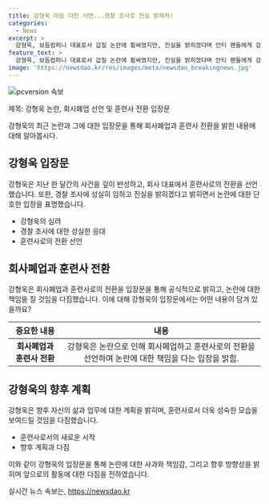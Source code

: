 ```yaml
---
title: 강형욱 마음 다친 사연...경찰 조사로 진실 밝혀져!
categories:
  - News
excerpt: >
  강형욱, 보듬컴퍼니 대표로서 갑질 논란에 휩싸였지만, 진실을 밝히겠다며 안티 팬들에게 강력히 대응하고 회사 대표직을 접고 훈련사로의 전념을 다짐했다. 지난 한달간의 참담한 시간을 반성하며 사죄와 결단의 입장문을 통해 성숙한 모습을 보여주고자 애쓰고 있다. 계속되는 강형욱의 변화와 논란 속에서의 모습에 대한 기대감이 높아지고 있다.
feature_text: >
  강형욱, 보듬컴퍼니 대표로서 갑질 논란에 휩싸였지만, 진실을 밝히겠다며 안티 팬들에게 강력히 대응하고 회사 대표직을 접고 훈련사로의 전념을 다짐했다. 지난 한달간의 참담한 시간을 반성하며 사죄와 결단의 입장문을 통해 성숙한 모습을 보여주고자 애쓰고 있다. 계속되는 강형욱의 변화와 논란 속에서의 모습에 대한 기대감이 높아지고 있다.
image: 'https://newsdao.kr/res/images/meta/newsdao_breakingnews.jpg'
---
```


<p><img src="https://newsdao.kr/res/images/meta/newsdao_breakingnews.jpg" alt="pcversion 속보" /></p>

<p>제목: 강형욱 논란, 회사폐업 선언 및 훈련사 전환 입장문</p>

<p>강형욱의 최근 논란과 그에 대한 입장문을 통해 회사폐업과 훈련사 전환을 밝힌 내용에 대해 알아봅시다.</p>

<h2 data-ke-size="size26">강형욱 입장문</h2>

<p data-ke-size="size16">강형욱은 지난 한 달간의 사건을 깊이 반성하고, 회사 대표에서 훈련사로의 전환을 선언했습니다. 또한, 경찰 조사에 성실히 임하고 진실을 밝히겠다고 밝히면서 논란에 대한 단호한 입장을 표명했습니다.</p>

<ul>
<li>강형욱의 심려</li>
<li>경찰 조사에 대한 성실한 응대</li>
<li>훈련사로의 전환 선언</li>
</ul>

<h2 data-ke-size="size26">회사폐업과 훈련사 전환</h2>

<p data-ke-size="size16">강형욱은 회사폐업과 훈련사로의 전환을 입장문을 통해 공식적으로 밝히고, 논란에 대한 책임을 질 것임을 다짐했습니다. 이에 대해 강형욱의 입장문에서는 어떤 내용이 담겨 있을까요?</p>

<table>
<thead>
<tr>
<th style="text-align: center;">중요한 내용</th>
<th style="text-align: center;">내용</th>
</tr>
</thead>
<tbody>
<tr>
<td style="text-align: center; height: 17px;"><b>회사폐업과 훈련사 전환</b></td>
<td style="text-align: center; height: 17px;">강형욱은 논란으로 인해 회사폐업하고 훈련사로의 전환을 선언하며 논란에 대한 책임을 다는 입장을 밝힘.</td>
</tr>
</tbody>
</table>

<h2 data-ke-size="size26">강형욱의 향후 계획</h2>

<p data-ke-size="size16">강형욱은 향후 자신의 삶과 업무에 대한 계획을 밝히며, 훈련사로서 더욱 성숙한 모습을 보여드릴 것임을 다짐했습니다.</p>

<ul>
<li>훈련사로서의 새로운 시작</li>
<li>향후 계획과 다짐</li>
</ul>

<p>이와 같이 강형욱의 입장문을 통해 논란에 대한 사과와 책임감, 그리고 향후 방향성을 밝히며 앞으로의 활동에 대한 다짐을 전하였습니다.</p>
실시간 뉴스 속보는, <a href="https://newsdao.kr" rel="dofollow">https://newsdao.kr</a>


